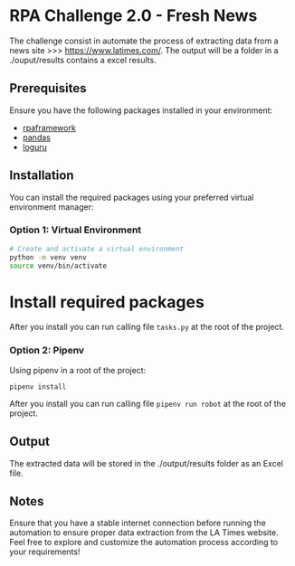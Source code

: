 # RPA Challenge 2.0 - Fresh News

The challenge consist in automate the process of extracting data from a news site >>> https://www.latimes.com/.
The output will be a folder in a ./ouput/results contains a excel results.

## Prerequisites

Ensure you have the following packages installed in your environment:
- [rpaframework](https://rpaframework.org/)
- [pandas](https://pandas.pydata.org/)
- [loguru](https://loguru.readthedocs.io/)

## Installation

You can install the required packages using your preferred virtual environment manager:

### Option 1: Virtual Environment

```bash
# Create and activate a virtual environment
python -m venv venv
source venv/bin/activate
```

# Install required packages
After you install you can run calling file ```tasks.py``` at the root of the project. 

### Option 2: Pipenv
Using pipenv in a root of the project:

```
pipenv install
```
After you install you can run calling file ```pipenv run robot``` at the root of the project. 

## Output

The extracted data will be stored in the ./output/results folder as an Excel file.

## Notes

Ensure that you have a stable internet connection before running the automation to ensure proper data extraction from the LA Times website.
Feel free to explore and customize the automation process according to your requirements!